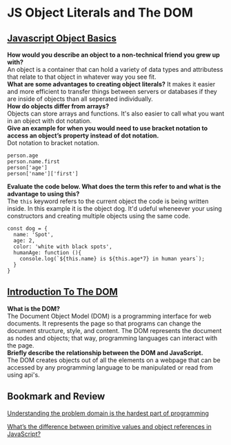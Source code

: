 # JS Object Literals and The DOM
## [Javascript Object Basics](https://developer.mozilla.org/en-US/docs/Learn/JavaScript/Objects/Basics)
**How would you describe an object to a non-technical friend you grew up with?**  
An object is a container that can hold a variety of data types and attributess that relate to that object in whatever way you see fit.  
**What are some advantages to creating object literals?** 
It makes it easier and more efficient to transfer things between servers or databases if they are inside of objects than all seperated individually.  
**How do objects differ from arrays?**   
Objects can store arrays and functions. It's also easier to call what you want in an object with dot notation.    
**Give an example for when you would need to use bracket notation to access an object’s property instead of dot notation.**  
Dot notation to bracket notation.
```
person.age
person.name.first
person['age']
person['name']['first']
```
**Evaluate the code below. What does the term this refer to and what is the advantage to using this?**  
The `this` keyword refers to the current object the code is being written inside. In this example it is the object dog. It'd udeful wheneever your using constructors and creating multiple objects using the same code.  
```
const dog = {
  name: 'Spot',
  age: 2,
  color: 'white with black spots',
  humanAge: function (){
    console.log(`${this.name} is ${this.age*7} in human years`);
  }
}
```

## [Introduction To The DOM](https://developer.mozilla.org/en-US/docs/Web/API/Document_Object_Model/Introduction)
**What is the DOM?**   
The Document Object Model (DOM) is a programming interface for web documents. It represents the page so that programs can change the document structure, style, and content. The DOM represents the document as nodes and objects; that way, programming languages can interact with the page.  
**Briefly describe the relationship between the DOM and JavaScript.**  
The DOM creates objects out of all the elements on a webpage that can be accessed by any programming language to be manipulated or read from using api's.  

## Bookmark and Review ##
[Understanding the problem domain is the hardest part of programming](https://simpleprogrammer.com/understanding-the-problem-domain-is-the-hardest-part-of-programming)

[What’s the difference between primitive values and object references in JavaScript?](https://betterprogramming.pub/intermediate-javascript-whats-the-difference-between-primitive-values-and-object-references-e863d70677b)
